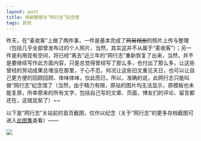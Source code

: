 ```yaml
---
layout: post
title: 相册整理与“网行志”纪念馆
tags: 其他
---
```


昨天，在“麦收客”上做了两件事，一件是基本完成了~~网易相册~~的照片上传与整理（包括几乎全部曾发布过的个人照片，当然，其实这并不从属于“麦收客”）；另一件是利用现有空间，将已经“离去”近三年的“网行志”重新恢复了出来，当然，并不是要继续写作此方面内容，只是总觉得曾经写了那么多，也付出了那么多，让这些曾经的劳动成果总埋没在那里，于心不忍，何况让这些旧文重见天日，也可以让自己更方便的回顾回顾、体味体味，仅此而已，所以，准确的说，此网行志只能叫做“网行志”纪念馆了（当然，由于精力有限，原站的图片均无法显示，原模板也未能复原，所幸原来的所有文字，包括自己写的文章、页面，博友们的评论、留言都还在，这就足矣了）~~

以下是“网行志”关站前的首页截图，仅作以纪念（关于“网行志”的更多存档截图可进入[此图集](http://photo.163.com/cpxxpc/#m=1&aid=259341289&p=1)查看）——

![](http://image.cpxxpc.com/webgol.jpg-700)

